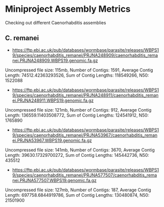 # Miniproject Assembly Metrics

Checking out different Caenorhabditis assemblies

## C. remanei

- https://ftp.ebi.ac.uk/pub/databases/wormbase/parasite/releases/WBPS19/species/caenorhabditis_remanei/PRJNA248909/caenorhabditis_remanei.PRJNA248909.WBPS19.genomic.fa.gz

Uncompressed file size: 115mb, Number of Contigs: 1591, Average Contig Length: 74512.42363293526, Sum of Contig Lengths: 118549266, N50: 1522088


- https://ftp.ebi.ac.uk/pub/databases/wormbase/parasite/releases/WBPS19/species/caenorhabditis_remanei/PRJNA248911/caenorhabditis_remanei.PRJNA248911.WBPS19.genomic.fa.gz

Uncompressed file size: 121mb, Number of Contigs: 912, Average Contig Length: 136559.11403508772, Sum of Contig Lengths: 124541912, N50: 1765890


- https://ftp.ebi.ac.uk/pub/databases/wormbase/parasite/releases/WBPS19/species/caenorhabditis_remanei/PRJNA53967/caenorhabditis_remanei.PRJNA53967.WBPS19.genomic.fa.gz

Uncompressed file size: 141mb, Number of Contigs: 3670, Average Contig Length: 39630.17329700272, Sum of Contig Lengths: 145442736, N50: 435512


- https://ftp.ebi.ac.uk/pub/databases/wormbase/parasite/releases/WBPS19/species/caenorhabditis_remanei/PRJNA577507/caenorhabditis_remanei.PRJNA577507.WBPS19.genomic.fa.gz

Uncompressed file size: 127mb, Number of Contigs: 187, Average Contig Length: 697758.6844919786, Sum of Contig Lengths: 130480874, N50: 21501900
